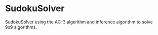 # SudokuSolver
SudokuSolver using the AC-3 algorithm and inference algorithm to solve 9x9 algorithms.
